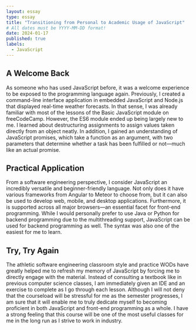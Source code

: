 ```yaml
---
layout: essay
type: essay
title: "Transitioning from Personal to Academic Usage of JavaScript"
# All dates must be YYYY-MM-DD format!
date: 2024-01-17
published: true
labels:
  - JavaScript
---
```


## A Welcome Back

  As someone who has used JavaScript before, it was a welcome experience to be exposed to the programming language again. Previously, I created a command-line interface application in embedded JavaScript and Node.js that displayed real-time weather forecasts. In that sense, I was already familiar with most of the lessons of the Basic JavaScript module on freeCodeCamp. However, the ES6 module ended up being largely new to me. I learned about destructuring assignments to assign values taken directly from an object neatly. In addition, I gained an understanding of JavaScript promises, which take a function as an argument, with two parameters that determine whether a task has been fulfilled or not—much like an actual promise.

## Practical Application

  From a software engineering perspective, I consider JavaScript an incredibly versatile and beginner-friendly language. Not only does it have various frameworks from Angular to Meteor to choose from, but it can also be used to develop web, mobile, and desktop applications. Furthermore, it is supported across all major browsers—an essential facet for front-end programming. While I would personally prefer to use Java or Python for backend programming due to the multithreading support, JavaScript can be used for backend programming as well. The syntax was also one of the easiest for me to learn.

## Try, Try Again

  The athletic software engineering classroom style and practice WODs have greatly helped me to refresh my memory of JavaScript by forcing me to directly engage with the material. Instead of consulting a textbook like in previous computer science classes, I am immediately given an IDE and an exercise to complete as I go through each lesson. Although I will not deny that the courseload will be stressful for me as the semester progresses, I am sure that it will enable me to truly dedicate myself to becoming proficient in both JavaScript and front-end programming as a whole. I have a strong feeling that this course will be one of the most useful classes for me in the long run as I strive to work in industry.
